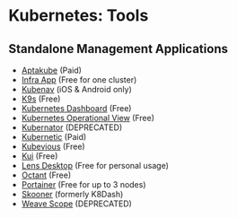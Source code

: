 # Kubernetes: Tools

## Standalone Management Applications

- [Aptakube](https://aptakube.com/) (Paid)
- [Infra App](https://infra.app/) (Free for one cluster)
- [Kubenav](https://kubenav.io/) (iOS & Android only)
- [K9s](https://k9scli.io/) (Free)
- [Kubernetes Dashboard](https://github.com/kubernetes/dashboard) (Free)
- [Kubernetes Operational View](https://codeberg.org/hjacobs/kube-ops-view) (Free)
- [Kubernator](https://github.com/smpio/kubernator) (DEPRECATED)
- [Kubernetic](https://www.kubernetic.com/) (Paid)
- [Kubevious](https://kubevious.io/) (Free)
- [Kui](https://github.com/kubernetes-sigs/kui) (Free)
- [Lens Desktop](https://k8slens.dev/) (Free for personal usage)
- [Octant](https://octant.dev/) (Free)
- [Portainer](https://www.portainer.io/) (Free for up to 3 nodes)
- [Skooner](https://skooner.io/) (formerly K8Dash)
- [Weave Scope](https://www.weave.works/oss/scope/) (DEPRECATED)
